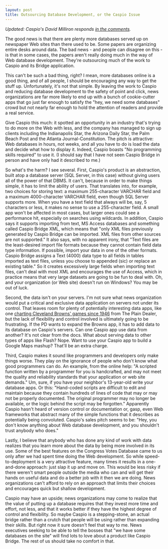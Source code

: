 ```yaml
---
layout: post
title: Outsourcing Database Development, or the Caspio Issue
---
```


_Updated: Caspio's David Milliron responds [in the comments](http://web.archive.org/web/20071227102731/http://www.thescoop.org/archives/2007/09/07/outsourcing-database-development-or-the-caspio-issue/#comment-105535)._

The good news is that there are plenty more databases served up on newspaper Web sites than there used to be. Some papers are organizing entire desks around data. The bad news - and people can disagree on this - is that in some cases, the papers aren't really doing much in the way of Web database development. They're outsourcing much of the work to Caspio and its Bridge application.

This can't be such a bad thing, right? I mean, more databases online is a good thing, and of all people, I should be encouraging any way to get the stuff up. Unfortunately, it's not that simple. By leaving the work to Caspio and reducing database development to the safety of point and click, news organizations are far more likely to end up with a bunch of cookie-cutter apps that go just far enough to satisfy the "hey, we need some databases" crowd but not nearly far enough to hold the attention of readers and provide a real service.

Give Caspio this much: it spotted an opportunity in an industry that's trying to do more on the Web with less, and the company has managed to sign up clients including the Indianapolis Star, the Arizona Daily Star, the Palm Beach Post and the Atlanta Journal-Constitution. The pitch is attractive: Web databases in hours, not weeks, and all you have to do is load the data and decide what how to display it. Indeed, Caspio boasts "No programming skills required" to use it. (I should say that I have not seen Caspio Bridge in person and have only had it described to me.)

So what's the harm? I see several. First, Caspio's product is an abstraction, built atop a database server (SQL Server, in this case) without giving users all of the power of that DBMS. It can't, because in order to make things simple, it has to limit the ability of users. That translates into, for example, two choices for storing text: a maximum 255-character VARCHAR field and a maximum 4000-character VARCHAR field, even though SQL Server supports more. When you have a text field that always will be, say, 5 characters or less, it makes no sense to use a 255-character field. A small app won't be affected in most cases, but larger ones could see a performance hit, especially on searches using wildcards. In addition, Caspio says it supports importing from text, MS Access databases and something called Caspio Bridge XML, which means that "only XML files previously generated by Caspio Bridge can be imported. XML files from other sources are not supported." It also says, with no apparent irony, that "Text files are the least-desired import file formats because they cannot contain field data type information. If possible, import your data in one of the other formats. Caspio Bridge assigns a Text (4000) data type to all fields in tables imported as text files, unless you choose to appended (sic) or replace an existing table." So it creates excessively large fields when importing text files, can't deal with most XML and encourages the use of Access, which in practice means that very large datasets are going to be fun to deal with. Oh, and your organization (or Web site) doesn't run on Windows? You may be out of luck.

Second, the data isn't on your servers. I'm not sure what news organization would put a critical and exclusive data application on servers not under its control. That leaves room for plenty of potentially interesting data apps, like one [charting Cleveland Browns' games since 1946](http://www.cleveland.com/brownshistory/) from The Plain Dealer, but the lack of flexibility and control involved is ultimately going to be frustrating. If the PD wants to expand the Browns app, it has to add data to its database on Caspio's servers. Can one Caspio app use data from another? It's not clear from the docs. What about serving data to other types of apps like Flash? Nope. Want to use your Caspio app to build a Google Maps mashup? That'll be an extra charge.

Third, Caspio makes it sound like programmers and developers only make things worse. They play on the ignorance of people who don't know what good programmers can do. An example, from the online help: "A scripted function written by a programmer for you is handcrafted, and may not meet the quality and reliability standards that your application or web site demands." Um, sure, if you have your neighbor's 13-year-old write your database apps. Or this: "Hand-coded scripts are difficult to edit and maintain because they contain hundreds of lines of code that may or may not be properly documented. The original programmer may no longer be available, or the logic behind the script may be forgotten." Apparently Caspio hasn't heard of version control or documentation or, gasp, even Web frameworks that abstract many of the simple functions that it describes as potentially being convoluted. Caspio's sales pitch seems to be: "Hey, you don't know anything about Web database development, and you shouldn't trust anybody who does."

Lastly, I believe that anybody who has done any kind of work with data realizes that you learn more about the data by being more involved in its use. Some of the best features on the Congress Votes Database came to us only after we had spent time doing the Web development. So while speed-to-deployment is a very attractive feature, many times it results in a one-and-done approach: just slap it up and move on. This would be less risky if there weren't smart people outside the media who can and will get their hands on useful data and do a better job with it then we are doing. News organizations can't afford to rely on an approach that limits their choices and encourages quick but shallow development.

Caspio may have an upside; news organizations may come to realize that the value of putting up a database requires that they invest more time and effort, not less, and that it works better if they have the highest degree of control and flexibility. So maybe Caspio is a stepping-stone, an actual bridge rather than a crutch that people will be using rather than expanding their skills. But right now it sure doesn't feel that way to me. News executives seeking to be able to tell the bosses that "we have some databases on the site" will find lots to love about a product like Caspio Bridge. The rest of us should take no comfort in that.
